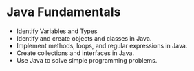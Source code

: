 # Java Fundamentals
* Identify Variables and Types
* Identify and create objects and classes in Java.
* Implement methods, loops, and regular expressions in Java.
* Create collections and interfaces in Java.
* Use Java to solve simple programming problems.
